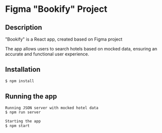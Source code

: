 # Figma "Bookify" Project
## Description

<p>
"Bookify" is a React app, created based on Figma project
</p>
<p>
The app allows users to search hotels based on mocked data, ensuring an accurate and functional user experience.
</p>

## Installation

```bash
$ npm install
```

## Running the app

```bash
Running JSON server with mocked hotel data
$ npm run server

Starting the app
$ npm start
